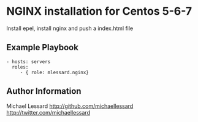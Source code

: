 NGINX installation for Centos 5-6-7 
=========

Install epel, install nginx and push a index.html file

Example Playbook
----------------
    - hosts: servers
      roles:
         - { role: mlessard.nginx}

Author Information
------------------
Michael Lessard
http://github.com/michaellessard
http://twitter.com/michaellessard
